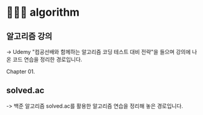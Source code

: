 # 👩🏻‍💻 algorithm

## 알고리즘 강의
   
   -> Udemy "컴공선배와 함께하는 알고리즘 코딩 테스트 대비 전략"을 들으며 강의에 나온 코드 연습을 정리한 
   경로입니다.
   
   Chapter 01. 

## solved.ac
   
   -> 백준 알고리즘 solved.ac를 활용한 알고리즘 연습을 정리해 놓은 경로입니다.
